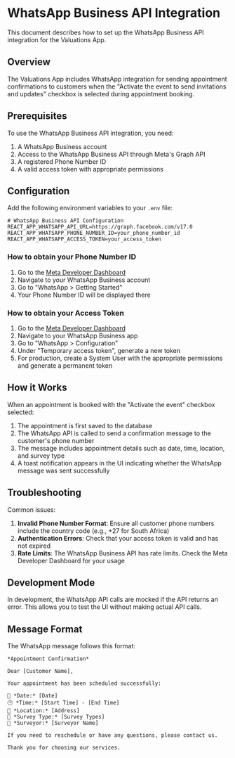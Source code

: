 # WhatsApp Business API Integration

This document describes how to set up the WhatsApp Business API integration for the Valuations App.

## Overview

The Valuations App includes WhatsApp integration for sending appointment confirmations to customers when the "Activate the event to send invitations and updates" checkbox is selected during appointment booking.

## Prerequisites

To use the WhatsApp Business API integration, you need:

1. A WhatsApp Business account
2. Access to the WhatsApp Business API through Meta's Graph API
3. A registered Phone Number ID
4. A valid access token with appropriate permissions

## Configuration

Add the following environment variables to your `.env` file:

```
# WhatsApp Business API Configuration
REACT_APP_WHATSAPP_API_URL=https://graph.facebook.com/v17.0
REACT_APP_WHATSAPP_PHONE_NUMBER_ID=your_phone_number_id
REACT_APP_WHATSAPP_ACCESS_TOKEN=your_access_token
```

### How to obtain your Phone Number ID

1. Go to the [Meta Developer Dashboard](https://developers.facebook.com/)
2. Navigate to your WhatsApp Business account
3. Go to "WhatsApp > Getting Started"
4. Your Phone Number ID will be displayed there

### How to obtain your Access Token

1. Go to the [Meta Developer Dashboard](https://developers.facebook.com/)
2. Navigate to your WhatsApp Business app
3. Go to "WhatsApp > Configuration"
4. Under "Temporary access token", generate a new token
5. For production, create a System User with the appropriate permissions and generate a permanent token

## How it Works

When an appointment is booked with the "Activate the event" checkbox selected:

1. The appointment is first saved to the database
2. The WhatsApp API is called to send a confirmation message to the customer's phone number
3. The message includes appointment details such as date, time, location, and survey type
4. A toast notification appears in the UI indicating whether the WhatsApp message was sent successfully

## Troubleshooting

Common issues:

1. **Invalid Phone Number Format**: Ensure all customer phone numbers include the country code (e.g., +27 for South Africa)
2. **Authentication Errors**: Check that your access token is valid and has not expired
3. **Rate Limits**: The WhatsApp Business API has rate limits. Check the Meta Developer Dashboard for your usage

## Development Mode

In development, the WhatsApp API calls are mocked if the API returns an error. This allows you to test the UI without making actual API calls.

## Message Format

The WhatsApp message follows this format:

```
*Appointment Confirmation*

Dear [Customer Name],

Your appointment has been scheduled successfully:

📅 *Date:* [Date]
🕒 *Time:* [Start Time] - [End Time]
📍 *Location:* [Address]
🧰 *Survey Type:* [Survey Types]
👤 *Surveyor:* [Surveyor Name]

If you need to reschedule or have any questions, please contact us.

Thank you for choosing our services.
``` 